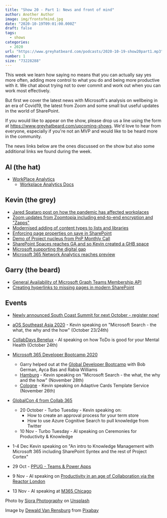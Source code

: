 ```yaml
---
title: "Show 20 - Part 1: News and front of mind"
author: Another Author
image: img/frontofmind.jpg
date: "2020-10-19T09:01:00.000Z"
draft: false
tags: 
  - shows
categories:
  - 2020
url: "https://www.greyhatbeard.com/podcasts/2020-10-19-show20part1.mp3"
number: 1
size: "73228288"
---
```


This week we learn how saying no means that you can actually say yes more often, adding more control to what you do and being more productive with it. We chat about trying not to over commit and work out when you can work most effectively.

But first we cover the latest news with Microsoft's analysis on wellbeing in an era of Covid19, the latest from Zoom and some small but useful updates in the world of SharePoint.

<!--
<iframe src="https://open.spotify.com/embed-podcast/episode/1h4hW9sDBUmY2MS2ZZSq17" width="100%" height="232" frameborder="0" allowtransparency="true" allow="encrypted-media"></iframe>
-->
If you would like to appear on the show, please drop us a line using the form at https://www.greyhatbeard.com/upcoming-shows. We'd love to hear from everyone, especially if you're not an MVP and would like to be heard more in the community.

The news links below are the ones discussed on the show but also some additional links we found during the week.

## Al (the hat)
- [WorkPlace Analytics](https://www.microsoft.com/en-gb/microsoft-365/business/workplace-analytics)
  - [Workplace Analytics Docs](https://docs.microsoft.com/en-us/workplace-analytics/index-orig)

## Kevin (the grey)

- [Jared Spataro post on how the pandemic has affected workplaces](https://twitter.com/jared_spataro/status/1316431263029317632?s=21)
- [Zoom updates from Zoomtopia including end-to-end encryption and "Zapps"](https://www.forbes.com/sites/kateoflahertyuk/2020/10/14/zoom-beats-microsoft-teams-google-meet-with-game-changing-new-features/#7d121b8a6cba)
- [Modernised adding of content types to lists and libraries](https://twitter.com/jamesmallalieu/status/1317014403749990401?s=21)
- [Enforcing page properties on save in SharePoint](https://twitter.com/kevmcdonk/status/1316268201047662592?s=21)
- [Demo of Project nucleus from PnP Monthly Call](https://t.co/Vi5a7O1TJX?amp=1)
- [SharePoint Spaces reaches GA and so Kevin created a GHB space](https://twitter.com/kevmcdonk/status/1316352767213146112?s=21)
- [Microsoft supporting the digital gap](https://twitter.com/clarecur/status/1315990495148077057?s=21)
- [Microsoft 365 Network Analytics reaches preview](https://techcommunity.microsoft.com/t5/microsoft-sharepoint-blog/what-s-new-in-security-and-compliance-in-sharepoint-and-onedrive/ba-p/1696705)

## Garry (the beard)
- [General Availability of Microsoft Graph Teams Membership API](https://developer.microsoft.com/en-us/office/blogs/announcing-the-general-availability-of-microsoft-graph-teams-membership-api/)
- [Creating hyperlinks to missing pages in modern SharePoint](https://beaucameron.net/2020/10/07/creating-a-modern-page-from-a-hyperlink-in-sharepoint/)

## Events

- [Newly announced South Coast Summit for next October - register now!](HTTPS://www.southcoastsummit.org)
- [aOS Southeast Asia 2020](https://www.aossea.com) - Kevin speaking on "Microsoft Search - the what, the why and the how" (October 23/24th)

- [CollabDays Benelux](https://www.collabdays.org/2020-benelux-online/) - Al speaking on how ToDo is good for your Mental Health (October 24th)

- [Microsoft 365 Developer Bootcamp 2020](https://developer.microsoft.com/en-us/microsoft-365/bootcamps)
  - Garry helped out at the [Global Developer Bootcamp](https://microsoft365developerbootcamp.splashthat.com/) with Bob German, Ayca Bas and Rabia Williams
  - [Hamburg](https://www.meetup.com/de-DE/Office-365-User-Group-Hamburg/events/271966324/) - Kevin speaking on "Microsoft Search - the what, the why and the how" (November 28th)
  - [Cologne](https://www.meetup.com/de-DE/Office-365-Meetup/events/271959388/) - Kevin speaking on Adaptive Cards Template Service (November 26th)

- [GlobalCon 4 from Collab 365](https://portal.collab365.community/collab365-globalcon4-2020/globalcon4-microsoft-365-virtual-conference/)
  - 20 October - Turbo Tuesday - Kevin speaking on:
    - How to create an approval process for your term store
    - How to use Azure Cognitive Search to pull knowledge from Twitter
  - 10 Nov - Turbo Tuesday - Al speaking on Ceremonies for Productivity & Knowledge
- 1-4 Dec Kevin speaking on "An intro to Knowledge Management with Microsoft 365 including SharePoint Syntex and the rest of Project Cortex"

- 29 Oct - [PPUG - Teams & Power Apps](https://powerplatform.london/nextevent)
- 9 Nov - Al speaking on [Productivity in an age of Collaboration via the Reactor London](https://developer.microsoft.com/en-us/reactor/Location/London#filter?dayfrom=11-1-2020&id=12267&location=London)
- 13 Nov - Al speaking at [M365 Chicago](https://www.spsevents.org/event/chicagosuburbs2020/)

<!--
<iframe src="https://open.spotify.com/embed-podcast/episode/1h4hW9sDBUmY2MS2ZZSq17" width="100%" height="232" frameborder="0" allowtransparency="true" allow="encrypted-media"></iframe>
-->
Photo by [Siora Photography](https://unsplash.com/@siora18?utm_source=unsplash&utm_medium=referral&utm_content=creditCopyText) on [Unsplash](https://unsplash.com/@siora18)


Image by <a href="https://pixabay.com/users/d_van_rensburg-9362786/?utm_source=link-attribution&amp;utm_medium=referral&amp;utm_campaign=image&amp;utm_content=3606747">Dewald Van Rensburg</a> from <a href="https://pixabay.com/?utm_source=link-attribution&amp;utm_medium=referral&amp;utm_campaign=image&amp;utm_content=3606747">Pixabay</a>